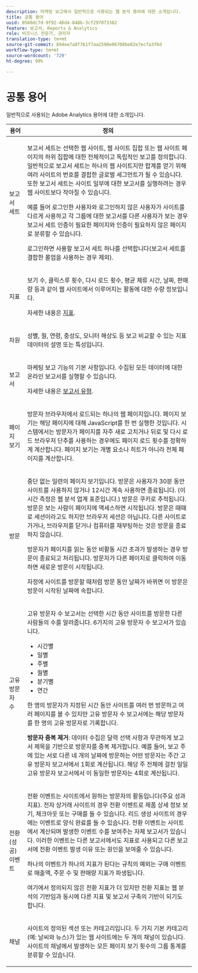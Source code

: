 ```yaml
---
description: 마케팅 보고에서 일반적으로 사용되는 웹 분석 용어에 대한 소개입니다.
title: 공통 용어
uuid: 0560dc7d-9f92-46d4-848b-3cf297073382
feature: 보고서, Reports & Analytics
role: 비즈니스 전문가, 관리자
translation-type: tm+mt
source-git-commit: 894ee7a8f761f7aa2590e06708be82e7ecfa3f6d
workflow-type: tm+mt
source-wordcount: '729'
ht-degree: 99%

---
```



# 공통 용어

일반적으로 사용되는 Adobe Analytics 용어에 대한 소개입니다.

<table id="table_58F5D292485F45F9902B372E4E1E3103"> 
 <thead> 
  <tr> 
   <th colname="col1" class="entry"> 용어 </th> 
   <th colname="col2" class="entry"> 정의 </th> 
  </tr> 
 </thead>
 <tbody> 
  <tr> 
   <td colname="col1"> <p> 보고서 세트 </p> </td> 
   <td colname="col2"> <p>보고서 세트는 선택한 웹 사이트, 웹 사이트 집합 또는 웹 사이트 페이지의 하위 집합에 대한 전체적이고 독립적인 보고를 정의합니다. 일반적으로 보고서 세트는 하나의 웹 사이트지만 합계를 얻기 위해 여러 사이트의 번호를 결합한 글로벌 세그먼트가 될 수 있습니다. 또한 보고서 세트는 사이트 일부에 대한 보고서를 실행하려는 경우 웹 사이트보다 작아질 수 있습니다. </p> <p>예를 들어 로그인한 사용자와 로그인하지 않은 사용자가 사이트를 다르게 사용하고 각 그룹에 대한 보고서를 다른 사용자가 보는 경우 보고서 세트 인증이 필요한 페이지와 인증이 필요하지 않은 페이지로 분류할 수 있습니다. </p> <p>로그인하면 사용할 보고서 세트 하나를 선택합니다(보고서 세트를 결합한 롤업을 사용하는 경우 제외). </p> </td> 
  </tr> 
  <tr> 
   <td> <p>지표 </p> </td> 
   <td> <p>보기 수, 클릭스루 횟수, 다시 로드 횟수, 평균 체류 시간, 날짜, 판매량 등과 같이 웹 사이트에서 이루어지는 활동에 대한 수량 정보입니다. </p> <p>자세한 내용은 <a href="/help/analyze/reports-analytics/metrics.md">지표</a>. </p> </td> 
  </tr> 
  <tr> 
   <td> <p> 차원 </p> </td> 
   <td> <p>성별, 월, 연령, 충성도, 모니터 해상도 등 보고 비교할 수 있는 지표 데이터의 설명 또는 특성입니다. </p> </td> 
  </tr> 
  <tr> 
   <td> <p> 보고서 </p> </td> 
   <td> <p>마케팅 보고 기능의 기본 사항입니다. 수집된 모든 데이터에 대한 온라인 보고서를 실행할 수 있습니다. </p> <p>자세한 내용은 <a href="/help/analyze/reports-analytics/reports.md"> 보고서 유형</a>. </p> </td> 
  </tr> 
  <tr> 
   <td> <p> 페이지 보기 </p> </td> 
   <td> <p>방문자 브라우저에서 로드되는 하나의 웹 페이지입니다. 페이지 보기는 해당 페이지에 대해 JavaScript를 한 번 실행한 것입니다. 시스템에서는 방문자가 페이지를 자주 새로 고치거나 <span class="uicontrol">뒤로</span> 및 <span class="uicontrol">다시 로드</span> 브라우저 단추를 사용하는 경우에도 페이지 로드 횟수를 정확하게 계산합니다. 페이지 보기는 개별 요소나 히트가 아니라 전체 페이지를 계산합니다. </p> </td> 
  </tr> 
  <tr> 
   <td> <p>방문 </p> </td> 
   <td> <p>중단 없는 일련의 페이지 보기입니다. 방문은 사용자가 30분 동안 사이트를 사용하지 않거나 12시간 계속 사용하면 종료됩니다. (이 시간 측정은 웹 분석 업계 표준입니다.) 방문은 쿠키로 추적됩니다. 방문은 보는 사람이 페이지에 액세스하면 시작됩니다. 방문은 때때로 <span class="term"> 세션</span>이라고도 하지만 브라우저 세션은 아닙니다. 다른 사이트로 가거나, 브라우저를 닫거나 컴퓨터를 재부팅하는 것은 방문을 종료하지 않습니다. </p> <p> 방문자가 페이지를 읽는 동안 비활동 시간 초과가 발생하는 경우 방문이 종료되고 처리됩니다. 방문자가 다른 페이지로 클릭하여 이동하면 새로운 방문이 시작됩니다. </p> <p>자정에 사이트를 방문할 때처럼 방문 동안 날짜가 바뀌면 이 방문은 방문이 시작된 날짜에 속합니다. </p> </td> 
  </tr> 
  <tr> 
   <td> <p> 고유 방문자 수 </p> </td> 
   <td> <p>고유 방문자 수 보고서는 선택한 시간 동안 사이트를 방문한 다른 사람들의 수를 알려줍니다. 6가지의 고유 방문자 수 보고서가 있습니다. </p> 
    <ul id="ul_863B8DE8B9E74DE4A93C2C2931EEFB6D"> 
     <li id="li_21C835B71EF64B4DA821B674416C8B85">시간별 </li> 
     <li id="li_36A498AE7D7A455C8DEB3AA0F025B597">일별 </li> 
     <li id="li_30F26F8DAC664E1FA823B7BDDB7B0F8B">주별 </li> 
     <li id="li_09263F6B1E114A8DB477793B560A0417">월별 </li> 
     <li id="li_A0B2CA3D44564045B02B55AF6E392F76">분기별 </li> 
     <li id="li_296BC5B02921460690F35128B1192800">연간 </li> 
    </ul> <p>한 명의 방문자가 지정된 시간 동안 사이트를 여러 번 방문하고 여러 페이지를 볼 수 있지만 고유 방문자 수 보고서에는 해당 방문자를 한 명의 고유 방문자로 기록합니다. </p> <p> <b>방문자 중복 제거</b>: 데이터 수집은 달력 선택 사항과 무관하게 보고서 제목을 기반으로 방문자를 중복 제거합니다. 예를 들어, 보고 주에 있는 서로 다른 네 개의 날짜에 방문하는 어떤 방문자는 <span class="wintitle">주간 고유 방문자 보고서</span>에서 1회로 계산됩니다. 해당 주 전체에 걸친 <span class="wintitle">일일 고유 방문자 보고서</span>에서 이 동일한 방문자는 4회로 계산됩니다. </p> </td> 
  </tr> 
  <tr> 
   <td> <p>전환(성공) 이벤트 </p> </td> 
   <td> <p>전환 이벤트는 사이트에서 원하는 방문자의 활동입니다(주요 성과 지표). 전자 상거래 사이트의 경우 전환 이벤트로 제품 상세 정보 보기, 체크아웃 또는 구매를 들 수 있습니다. 리드 생성 사이트의 경우에는 이벤트로 양식 완료를 들 수 있습니다. 전환 이벤트는 사이트에서 계산되며 발생한 이벤트 수를 보여주는 자체 보고서가 있습니다. 이러한 이벤트는 다른 보고서에서도 지표로 사용되고 다른 보고서에 전환 이벤트 발생 이유 또는 원인을 보여줄 수 있습니다. </p> <p>하나의 이벤트가 하나의 지표가 된다는 규칙의 예외는 구매 이벤트로 매출액, 주문 수 및 판매량 지표가 파생됩니다. </p> <p>여기에서 정의되지 않은 전환 지표가 더 있지만 전환 지표는 웹 분석의 기반임과 동시에 다른 지표 및 보고서 구축의 기반이 되기도 합니다. </p> </td> 
  </tr> 
  <tr> 
   <td> <p>채널 </p> </td> 
   <td> <p> 사이트의 정의된 섹션 또는 카테고리입니다. 두 가지 기본 카테고리(예: <span class="term">날씨</span>와 <span class="term">뉴스</span>)가 있는 웹 사이트에는 두 개의 채널이 있습니다. 사이트의 채널에서 발생하는 모든 페이지 보기 횟수의 그룹 통계를 분류할 수 있습니다. </p> </td> 
  </tr> 
 </tbody> 
</table>

